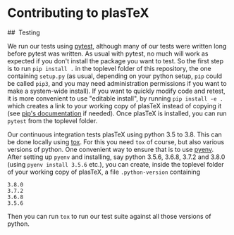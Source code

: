 # Contributing to plasTeX

##  Testing

We run our tests using [pytest](https://docs.pytest.org/en/latest/),
although many of our tests were written long before pytest was written. 
As usual with pytest, no much will work as expected if you don't install
the package you want to test. So the first step is to run 
`pip install .` in the toplevel folder of this repository, the one
containing `setup.py` (as usual, depending on your python setup, `pip`
could be called `pip3`, and you may need administration permissions if
you want to make a system-wide install). 
If you want to quickly modify code and retest, it is more convenient to
use "editable install", by running `pip install -e .` which creates a
link to your working copy of plasTeX instead of copying it (see 
[pip's documentation](https://pip.pypa.io/en/stable/reference/pip_install/#editable-installs)
if needed).
Once plasTeX is installed, you can run `pytest` from the toplevel
folder.

Our continuous integration tests plasTeX using python 3.5 to 3.8. 
This can be done locally using
[tox](https://tox.readthedocs.io/en/latest/). For this you need `tox`
of course, but also various versions of python. One convenient way
to ensure that is to use [pyenv](https://github.com/pyenv/pyenv).
After setting up `pyenv` and installing, say python 3.5.6, 3.6.8,
3.7.2 and 3.8.0 (using `pyenv install 3.5.6` etc.), you can create,
inside the toplevel folder of your working copy of plasTeX, a
file `.python-version` containing
```
3.8.0
3.7.2
3.6.8
3.5.6
```
Then you can run `tox` to run our test suite against all those versions
of python.
